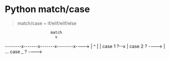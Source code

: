 




# Python match/case
  > match/case ~ if/elif/elif/else 

                        match
                          v
  --------x-------x-------x--------x---->
                          |        ^
                          |        |
                         case 1 ?--x
                          |
                         case 2 ? ---->
                          |
                         ...
                         case _ ? ---->